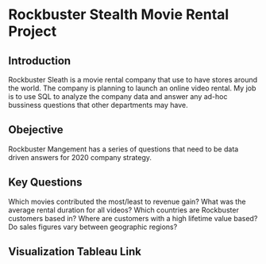# Rockbuster Stealth Movie Rental Project 

## Introduction
Rockbuster Sleath is a movie rental company that use to have stores around the world. The company is planning to launch an online video rental.
My job is to use SQL to analyze the company data and answer any ad-hoc bussiness questions that other departments may have. 


## Obejective 
Rockbuster Mangement has a series of questions that need to be data driven answers for 2020 company strategy. 

## Key Questions
Which movies contributed the most/least to revenue gain?
What was the average rental duration for all videos?
Which countries are Rockbuster customers based in?
Where are customers with a high lifetime value based?
Do sales figures vary between geographic regions?

## Visualization Tableau Link 
[
](https://public.tableau.com/app/profile/jazmin.gutierrez/viz/RockbusterProjectTablesandMaps/top10countriesrevenue?publish=yes)
